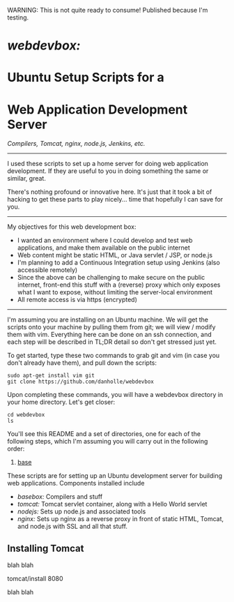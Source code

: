 WARNING:  This is not quite ready to consume!  Published because I'm testing.

# ***webdevbox:***

# **Ubuntu Setup Scripts for a**
# **Web Application Development Server**

*Compilers, Tomcat, nginx, node.js, Jenkins, etc.*

--------

I used these scripts to set up a home server for doing web 
application development.  If they are useful to you in doing
something the same or similar, great.

There's nothing profound or innovative here.  It's just that 
it took a bit of hacking to get these parts to play nicely...
time that hopefully I can save for you.

--------

My objectives for this web development box:
 *  I wanted an environment where I could develop and test
    web applications, and make them available on the 
    public internet
 *  Web content might be static HTML, or Java servlet / JSP,
    or node.js
 *  I'm planning to add a Continuous Integration setup
    using Jenkins (also accessible remotely)
 *  Since the above can be challenging to make secure on
    the public internet, front-end this stuff with a
    (reverse) proxy which only exposes what I want to
    expose, without limiting the server-local environment
 *  All remote access is via https (encrypted)

--------

I'm assuming you are installing on an Ubuntu machine.  We will
get the scripts onto your machine by pulling them from git;
we will view / modify them with vim.  Everything here can be 
done on an ssh connection, and each step will be described in
TL;DR detail so don't get stressed just yet.

To get started, type these two commands to grab git and vim (in
case you don't already have them), and pull down the scripts:

    sudo apt-get install vim git
    git clone https://github.com/danholle/webdevbox

Upon completing these commands, you will have a webdevbox 
directory in your home directory.  Let's get closer:
  
    cd webdevbox
    ls

You'll see this README and a set of directories, one for
each of the following steps, which I'm assuming you will
carry out in the following order:

1.  [base](base/README.md) 

    





These scripts are for setting up an Ubuntu development server
for building web applications.   Components installed include
 *  *basebox:*  Compilers and stuff
 *  *tomcat:*  Tomcat servlet container, along with a Hello World servlet
 *  *nodejs:*  Sets up node.js and associated tools
 *  *nginx:*  Sets up nginx as a reverse proxy in front of static HTML, Tomcat, and node.js with SSL and all that stuff.

 
 

## Installing Tomcat

blah blah

   tomcat/install 8080

blah blah






